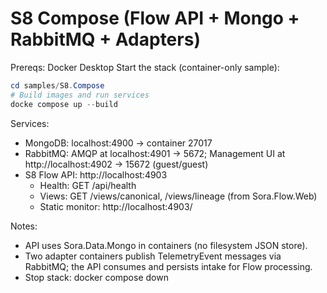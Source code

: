 ﻿# S8 Compose (Flow API + Mongo + RabbitMQ + Adapters)

Prereqs: Docker Desktop
Start the stack (container-only sample):

```powershell
cd samples/S8.Compose
# Build images and run services
docke compose up --build
```

Services:
- MongoDB: localhost:4900 -> container 27017
- RabbitMQ: AMQP at localhost:4901 -> 5672; Management UI at http://localhost:4902 -> 15672 (guest/guest)
- S8 Flow API: http://localhost:4903
  - Health: GET /api/health
  - Views: GET /views/canonical, /views/lineage (from Sora.Flow.Web)
  - Static monitor: http://localhost:4903/

Notes:
- API uses Sora.Data.Mongo in containers (no filesystem JSON store).
- Two adapter containers publish TelemetryEvent messages via RabbitMQ; the API consumes and persists intake for Flow processing.
- Stop stack: docker compose down